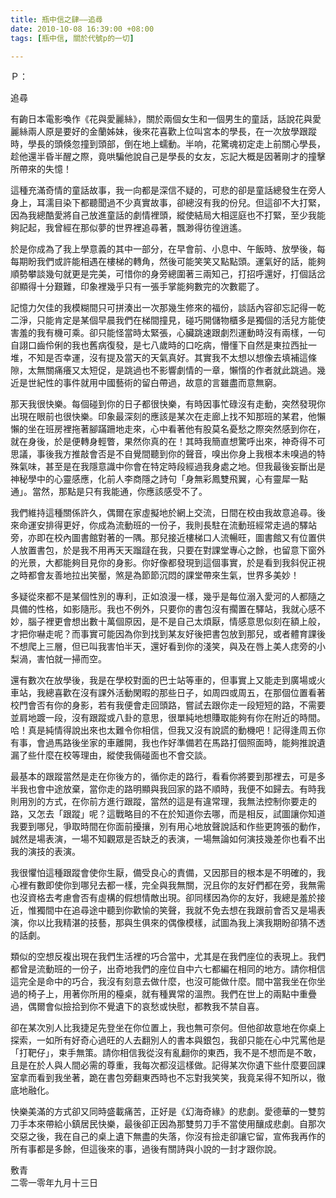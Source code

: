 ```yaml
---
title: 瓶中信之肆——追尋
date: 2010-10-08 16:39:00 +08:00
tags: [瓶中信, 關於代號p的一切]

---
```


Ｐ：  

追尋  
  
 有齣日本電影喚作《花與愛麗絲》，關於兩個女生和一個男生的童話，話說花與愛麗絲兩人原是要好的金蘭姊妹，後來花喜歡上位叫宮本的學長，在一次放學跟蹤時，學長的頭倏忽撞到頭部，倒在地上蠕動。半响，花驚魂初定走上前關心學長，趁他還半昏半醒之際，竟哄騙他說自己是學長的女友，忘記大概是因著剛才的撞擊所帶來的失憶！  
  
 這種充滿奇情的童話故事，我一向都是深信不疑的，可悲的卻是童話總發生在旁人身上，耳濡目染下都聽聞過不少真實故事，卻總沒有我的份兒。但這卻不大打緊，因為我總酷愛將自己放進童話的劇情裡頭，縱使結局大相逕庭也不打緊，至少我能夠記起，我曾經在那似夢的世界裡追尋著，飄渺得彷徨逍遙。  
  
 於是你成為了我上學意義的其中一部分，在早會前、小息中、午飯時、放學後，每每期盼我們或許能相遇在樓梯的轉角，然後可能笑笑又點點頭。運氣好的話，能夠順勢攀談幾句就更是完美，可惜你的身旁總圍著三兩知己，打招呼還好，打個話岔卻顯得十分艱難，印象裡幾乎只有一張手掌能夠數完的次數罷了。  
  
 記憶力欠佳的我模糊間只可拼湊出一次那幾生修來的福份，談話內容卻忘記得一乾二淨，只能肯定是某個早晨我們在梯間撞見，碰巧開儲物櫃多是獨個的活兒方能使害羞的我有機可乘。卻只能怪當時太緊張，心臟跳速跟劇烈運動時沒有兩樣，一句自詡口齒伶俐的我也舊病復發，是七八歲時的口吃病，懵懂下自然是東拉西扯一堆，不知是否幸運，沒有提及當天的天氣真好。其實我不太想以想像去填補這條隙，太無關痛癢又太短促，是跳過也不影響劇情的一章，懶惰的作者就此跳過。幾近是世紀性的事件就用中國藝術的留白帶過，故意的言雖盡而意無窮。  
  
 那天我很快樂。每個碰到你的日子都很快樂，有時因事忙碌沒有走動，突然發現你出現在眼前也很快樂。印象最深刻的應該是某次在走廊上找不知那班的某君，他懶懶的坐在班房裡拖著腳蹣跚地走來，心中看著他有股莫名憂愁之際突然感到你在，就在身後，於是便轉身輕瞥，果然你真的在！其時我簡直想驚呼出來，神奇得不可思議，事後我方推敲會否是不自覺間聽到你的聲音，嗅出你身上我根本未嗅過的特殊氣味，甚至是在我隱意識中你會在特定時段經過我身處之地。但我最後妄斷出是神秘學中的心靈感應，化前人李商隱之詩句「身無彩鳳雙飛翼，心有靈犀一點通」。當然，那點是只有我能通，你應該感受不了。  
  
 我們維持這種關係許久，偶爾在家虛擬地於網上交流，日間在校由我故意追尋。後來命運安排得更好，你成為流動班的一份子，我則長駐在流動班經常走過的驛站旁，亦即在校內圖書館對著的一隅。那兒接近樓梯口人流暢旺，圖書館又有位置供人放置書包，於是我不用再天天蹓躂在我，只要在對課堂專心之餘，也留意下窗外的光景，大都能夠目見你的身影。你好像都發現到這個事實，於是看到我斜倪正視之時都會友善地拉出笑靨，煞是為節節沉悶的課堂帶來生氣，世界多美妙！  
  
 多疑從來都不是某個性別的專利，正如浪漫一樣，幾乎是每位溺入愛河的人都隨之具備的性格，如影隨形。我也不例外，只要你的書包沒有擱置在驛站，我就心感不妙，腦子裡更會想出數十萬個原因，是不是自己太煩厭，情感意思似刻在額上般，才把你嚇走呢？而事實可能因為你到找到某友好後把書包放到那兒，或者體育課後不想爬上三層，但已叫我害怕半天，還好看到你的淺笑，與及在唇上美人痣旁的小梨渦，害怕就一掃而空。  
  
 還有數次在放學後，我是在學校對面的巴士站等車的，但事實上又能走到廣場或火車站，我總喜歡在沒有課外活動閑暇的那些日子，如周四或周五，在那個位置看著校門會否有你的身影，若有我便會走回頭路，嘗試去跟你走一段短短的路，不需要並肩地踱一段，沒有跟蹤或八卦的意思，很單純地想賺取能夠有你在附近的時間。哈！真是純情得說出來也太難令你相信，但我又沒有說謊的動機吧！記得逢周五你有事，會過馬路後坐家的車離開，我也作好準備若在馬路打個照面時，能夠推說遺漏了些什麼在校等理由，縱使我倆碰面也不會交談。  
  
 最基本的跟蹤當然是走在你後方的，循你走的路行，看看你將要到那裡去，可是多半我也會中途放棄，當你走的路明顯與我回家的路不順時，我便不如歸去。有時我則用別的方式，在你前方進行跟蹤，當然的這是有違常理，我無法控制你要走的路，又怎去「跟蹤」呢？這戰略目的不在於知道你去哪，而是相反，試圖讓你知道我要到哪兒，爭取時間在你面前擾攘，別有用心地放聲說話和作些更誇張的動作，誠然是場表演，一場不知觀眾是否缺乏的表演，一場無論如何演技幾差你也看不出我的演技的表演。  
  
我很懼怕這種跟蹤會使你生厭，備受良心的責備，又因那目的根本是不明確的，我心裡有數即使你到哪兒去都一樣，完全與我無關，況且你的友好們都在旁，我無需也沒資格去考慮會否有虛構的假想情敵出現。卻同樣因為你的友好，我總是羞於接近，惟獨間中在追尋途中聽到你歡愉的笑聲，我就不免去想在我跟前會否又是場表演，你以比我精湛的技藝，那與生俱來的偶像模樣，試圖為我上演我期盼卻猜不透的話劇。  
  
 類似的空想反複出現在我們生活裡的巧合當中，尤其是在我們座位的表現上。我們都曾是流動班的一份子，出奇地我們的座位自中六七都編在相同的地方。請你相信這完全是命中的巧合，我沒有刻意去做什麼，也沒可能做什麼。間中當我坐在你坐過的椅子上，用著你所用的檯桌，就有種異常的溫煦。我們在世上的兩點中重疊過，偶爾會似撿拾到你不覺遺下的哀愁或快慰，都教我不禁自喜。  
  
 卻在某次別人比我捷足先登坐在你位置上，我也無可奈何。但他卻故意地在你桌上探索，一如所有好奇心過旺的人去翻別人的書本與銀包，我卻只能在心中咒罵他是「打靶仔」，束手無策。請你相信我從沒有亂翻你的東西，我不是不想而是不敢，且是在於人與人間必需的尊重，我每次都沒這樣做。記得某次你遺下些什麼要回課室拿而看到我坐著，跪在書包旁翻東西時也不忘對我笑笑，我竟呆得不知所以，徹底地融化。  
  
 快樂美滿的方式卻又同時盛載痛苦，正好是《幻海奇緣》的悲劇。愛德華的一雙剪刀手本來帶給小鎮居民快樂，最後卻正因為那雙剪刀手不當使用釀成悲劇。自那次交惡之後，我在自己的桌上遺下無盡的失落，你沒有撿走卻讓它留，宣佈我再作的所有事都是多餘，但這後來的事，過後有關詩與小說的一封才跟你說。  
  
敷青  
二零一零年九月十三日  
  
  
